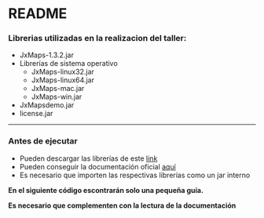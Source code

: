 # README
### Librerias utilizadas en la realizacion del taller:
* JxMaps-1.3.2.jar
* Librerías de sistema operativo
    * JxMaps-linux32.jar
    * JxMaps-linux64.jar
    * JxMaps-mac.jar
    * JxMaps-win.jar
* JxMapsdemo.jar
* license.jar
****
### Antes de ejecutar
* Pueden descargar las librerías de este [link](https://www.teamdev.com/jxmaps)
* Pueden conseguir la documentación oficial [aquí](https://www.teamdev.com/downloads/jxmaps/docs/index.html)
* Es necesario que importen las respectivas librerías como un jar interno

**En el siguiente código escontrarán solo una pequeña guía.**

**Es necesario que complementen con la lectura de la documentación**